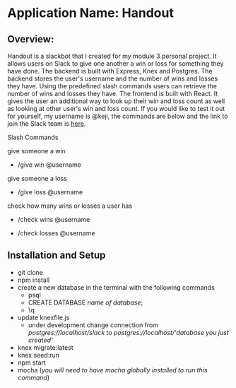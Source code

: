 # Application Name: Handout
## Overview:
Handout is a slackbot that I created for my module 3 personal project. It allows users on Slack to give one another a win or loss for something they have done. The backend is built with Express, Knex and Postgres. The backend stores the user's username and the number of wins and losses they have.  Using the predefined slash commands users can retrieve the number of wins and losses they have. The frontend is built with React. It gives the user an additional way to look up their win and loss count as well as looking at other user's win and loss count. If you would like to test it out for yourself, my username is @keji,  the commands are below and the link to join the Slack team is [here](https://join.slack.com/winslow-hq/shared_invite/MjA4MzY1MTQyODgzLTE0OTkyOTQzNjAtMDI2MzE5YjQwYg). 

Slash Commands

give someone a win

 - /give win @username

give someone a loss

 - /give loss @username

check how many wins or losses a user has

 - /check wins @username

 - /check losses @username

## Installation and Setup
- git clone
- npm install
- create a new database
  in the terminal with the following commands
  - psql
  - CREATE DATABASE *name of database*;
  - \q
- update knexfile.js
  - under development change connection from
   *postgres://localhost/slack* to *postgres://localhost/'database you just created'*
- knex migrate:latest
- knex seed:run
- npm start
- mocha
(*you will need to have mocha globally installed to run this command*)
